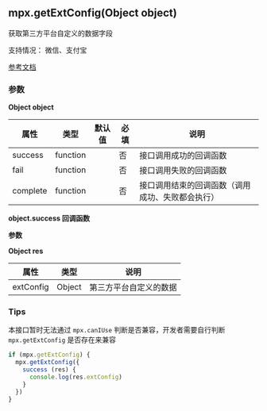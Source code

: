 ## mpx.getExtConfig(Object object)

获取第三方平台自定义的数据字段

支持情况： 微信、支付宝

[参考文档](https://developers.weixin.qq.com/miniprogram/dev/api/ext/wx.getExtConfig.html)

### 参数

**Object object**

| 属性     | 类型     | 默认值 | 必填 | 说明                                         |
| -------- | -------- | ------ | ---- | -------------------------------------------- |
| success  | function |        | 否   | 接口调用成功的回调函数                       |
| fail     | function |        | 否   | 接口调用失败的回调函数                       |
| complete | function |        | 否   | 接口调用结束的回调函数（调用成功、失败都会执行） |

**object.success 回调函数**

**参数**

**Object res**

| 属性     | 类型   | 说明                   |
| -------- | ------ | ---------------------- |
| extConfig| Object | 第三方平台自定义的数据 |

### Tips
本接口暂时无法通过 `mpx.canIUse` 判断是否兼容，开发者需要自行判断 `mpx.getExtConfig` 是否存在来兼容

```js
if (mpx.getExtConfig) {
  mpx.getExtConfig({
    success (res) {
      console.log(res.extConfig)
    }
  })
}
```